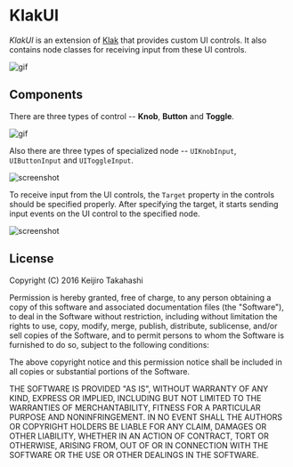 KlakUI
======

*KlakUI* is an extension of [Klak][Klak] that provides custom UI controls.
It also contains node classes for receiving input from these UI controls.

![gif](http://66.media.tumblr.com/d094fed9d1ae7f7cf1d8de5e1ce4da74/tumblr_og62oqbDjZ1qio469o1_400.gif)

[Klak]: https://github.com/keijiro/Klak

Components
----------

There are three types of control -- **Knob**, **Button** and **Toggle**.

![gif](http://66.media.tumblr.com/79e789d00361cd5002d36dcc394aaaa7/tumblr_og2kkyoNgI1qio469o1_400.gif)

Also there are three types of specialized node -- `UIKnobInput`,
`UIButtonInput` and `UIToggleInput`.

![screenshot](http://i.imgur.com/iKjCquY.png)

To receive input from the UI controls, the `Target` property in the controls
should be specified properly. After specifying the target, it starts sending
input events on the UI control to the specified node.

![screenshot](http://i.imgur.com/kv118vh.png)

License
-------

Copyright (C) 2016 Keijiro Takahashi

Permission is hereby granted, free of charge, to any person obtaining a copy of
this software and associated documentation files (the "Software"), to deal in
the Software without restriction, including without limitation the rights to
use, copy, modify, merge, publish, distribute, sublicense, and/or sell copies of
the Software, and to permit persons to whom the Software is furnished to do so,
subject to the following conditions:

The above copyright notice and this permission notice shall be included in all
copies or substantial portions of the Software.

THE SOFTWARE IS PROVIDED "AS IS", WITHOUT WARRANTY OF ANY KIND, EXPRESS OR
IMPLIED, INCLUDING BUT NOT LIMITED TO THE WARRANTIES OF MERCHANTABILITY, FITNESS
FOR A PARTICULAR PURPOSE AND NONINFRINGEMENT. IN NO EVENT SHALL THE AUTHORS OR
COPYRIGHT HOLDERS BE LIABLE FOR ANY CLAIM, DAMAGES OR OTHER LIABILITY, WHETHER
IN AN ACTION OF CONTRACT, TORT OR OTHERWISE, ARISING FROM, OUT OF OR IN
CONNECTION WITH THE SOFTWARE OR THE USE OR OTHER DEALINGS IN THE SOFTWARE.
